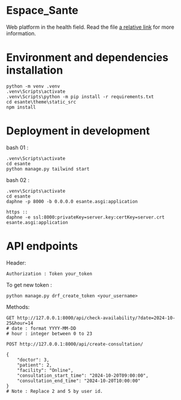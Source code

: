 # Espace_Sante
Web platform in the health field. Read the file [a relative link](Project_description.md) for more information.

# Environment and dependencies installation
```
python -m venv .venv
.venv\Scripts\activate
.venv\Scripts\python -m pip install -r requirements.txt
cd esante\theme\static_src
npm install
```

# Deployment in development
bash 01 : 
```
.venv\Scripts\activate
cd esante
python manage.py tailwind start
```
bash 02 :
```
.venv\Scripts\activate
cd esante
daphne -p 8000 -b 0.0.0.0 esante.asgi:application

https ::
daphne -e ssl:8000:privateKey=server.key:certKey=server.crt esante.asgi:application

```

# API endpoints
Header:
```
Authorization : Token your_token
```
To get new token : 
```
python manage.py drf_create_token <your_username>
```
Methods:
```
GET http://127.0.0.1:8000/api/check-availability/?date=2024-10-25&hour=14
# date : format YYYY-MM-DD
# hour : integer between 0 to 23
```

```
POST http://127.0.0.1:8000/api/create-consultation/
```
```
{
    "doctor": 3,
    "patient": 2,
    "facility": "Online",
    "consultation_start_time": "2024-10-20T09:00:00",
    "consultation_end_time": "2024-10-20T10:00:00"
}
# Note : Replace 2 and 5 by user id.
```
